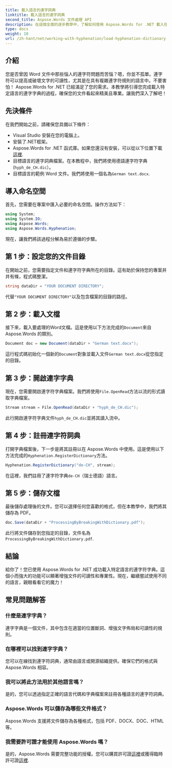 ```yaml
---
title: 載入語言的連字詞典
linktitle: 載入語言的連字詞典
second_title: Aspose.Words 文件處理 API
description: 在這個全面的逐步教學中，了解如何使用 Aspose.Words for .NET 載入任何語言的連字字典。
type: docs
weight: 10
url: /zh-hant/net/working-with-hyphenation/load-hyphenation-dictionary-for-language/
---
```

## 介紹

您是否曾因 Word 文件中那些惱人的連字符問題而苦惱？嗯，你並不孤單。連字符可以提高或破壞文字的可讀性，尤其是在具有複雜連字符規則的語言中。不要害怕！ Aspose.Words for .NET 已經滿足了您的需求。本教學將引導您完成載入特定語言的連字字典的過程，確保您的文件看起來精美且專業。讓我們深入了解吧！

## 先決條件

在我們開始之前，請確保您具備以下條件：

- Visual Studio 安裝在您的電腦上。
- 安裝了.NET框架。
-  Aspose.Words for .NET 函式庫。如果您還沒有安裝，可以從以下位置下載[這裡](https://releases.aspose.com/words/net/).
- 目標語言的連字詞典檔案。在本教程中，我們將使用德語連字符字典 (`hyph_de_CH.dic`）。
- 目標語言的範例 Word 文件。我們將使用一個名為`German text.docx`.

## 導入命名空間

首先，您需要在專案中匯入必要的命名空間。操作方法如下：

```csharp
using System;
using System.IO;
using Aspose.Words;
using Aspose.Words.Hyphenation;
```

現在，讓我們將該過程分解為易於遵循的步驟。

## 第 1 步：設定您的文件目錄

在開始之前，您需要指定文件和連字符字典所在的目錄。這有助於保持您的專案井井有條，程式碼整潔。

```csharp
string dataDir = "YOUR DOCUMENT DIRECTORY";
```

代替`"YOUR DOCUMENT DIRECTORY"`以及包含檔案的目錄的路徑。

## 第 2 步：載入文檔

接下來，載入要處理的Word文檔。這是使用以下方法完成的`Document`來自 Aspose.Words 的類別。

```csharp
Document doc = new Document(dataDir + "German text.docx");
```

這行程式碼初始化一個新的`Document`對象並載入文件`German text.docx`從您指定的目錄。

## 第 3 步：開啟連字字典

現在，您需要開啟連字符字典檔案。我們將使用`File.OpenRead`方法以流的形式讀取字典檔案。

```csharp
Stream stream = File.OpenRead(dataDir + "hyph_de_CH.dic");
```

此行開啟連字符字典文件`hyph_de_CH.dic`並將其讀入流中。

## 第 4 步：註冊連字符詞典

打開字典檔案後，下一步是將其註冊以在 Aspose.Words 中使用。這是使用以下方法完成的`Hyphenation.RegisterDictionary`方法。

```csharp
Hyphenation.RegisterDictionary("de-CH", stream);
```

在這裡，我們註冊了連字符字典`de-CH`（瑞士德語）語言。

## 第 5 步：儲存文檔

最後儲存處理後的文件。您可以選擇任何您喜歡的格式，但在本教學中，我們將其儲存為 PDF。

```csharp
doc.Save(dataDir + "ProcessingByBreakingWithDictionary.pdf");
```

此行將文件儲存到您指定的目錄，文件名為`ProcessingByBreakingWithDictionary.pdf`.

## 結論

給你了！您已使用 Aspose.Words for .NET 成功載入特定語言的連字符字典。這個小而強大的功能可以顯著增強文件的可讀性和專業性。現在，繼續嘗試使用不同的語言，親眼看看它的魔力！

## 常見問題解答

### 什麼是連字字典？

連字字典是一個文件，其中包含在適當的位置斷詞、增強文字佈局和可讀性的規則。

### 在哪裡可以找到連字字典？

您可以在線找到連字符詞典，通常由語言或開源組織提供。確保它們的格式與 Aspose.Words 相容。

### 我可以將此方法用於其他語言嗎？

是的，您可以透過指定正確的語言代碼和字典檔案來註冊各種語言的連字符詞典。

### Aspose.Words 可以儲存為哪些文件格式？

Aspose.Words 支援將文件儲存為各種格式，包括 PDF、DOCX、DOC、HTML 等。

### 我需要許可證才能使用 Aspose.Words 嗎？

是的，Aspose.Words 需要完整功能的授權。您可以購買許可證[這裡](https://purchase.aspose.com/buy)或獲得臨時許可證[這裡](https://purchase.aspose.com/temporary-license/).